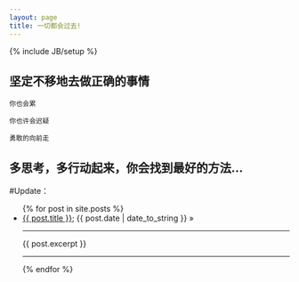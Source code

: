 ```yaml
---
layout: page
title: 一切都会过去!
---
```

{% include JB/setup %}


## 坚定不移地去做正确的事情 

    
    你也会累
   
    你也许会迟疑
      
    勇敢的向前走
      
	  

    
## 多思考，多行动起来，你会找到最好的方法...


#Update：

<ul class="posts">
{% for post in site.posts %}
<li><a href="{{ BASE_PATH }}{{ post.url }}">{{ post.title }}</a>; <span>{{ post.date | date_to_string }}</span> &raquo</li>
<hr>
{{ post.excerpt }}
<hr>
{% endfor %}
</ul>




